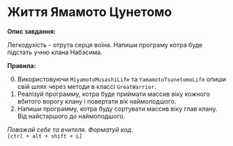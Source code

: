 
# Життя Ямамото Цунетомо
**Опис завдання:**

Легкодухість - отрута серця воїна. Напиши програму котра буде підстать учню клана Набэсима.

**Правила:**

0. Використовуючи `MiyamotoMusashiLife` та `YamamotoTsunetomoLife` опиши свій шлях через методи в классі `GreatWarrior`.
1. Реалізуй программу, котра буде приймати массив віку кожного вбитого ворогу клану і повертати вік наймолодшого.
2. Напиши программу, котра буду сортувати массив віку глав клану. Від найстаршого до наймолодшого.

_Поважай себе та вчителя. Форматуй код._  
`[ctrl + alt + shift + L] `  



